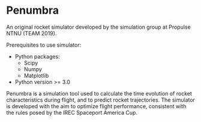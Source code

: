 # Penumbra
An original rocket simulator developed by the simulation group at Propulse NTNU (TEAM 2019).

Prerequisites to use simulator:
* Python packages:
	- Scipy
	- Numpy
	- Matplotlib
* Python version >= 3.0

Penumbra is a simulation tool used to calculate the time evolution of rocket characteristics during flight, and to predict rocket trajectories. The simulator is developed with the aim to optimize flight performance, consistent with the rules posed by the IREC Spaceport America Cup.
